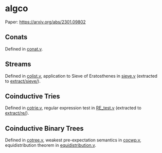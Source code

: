 # algco

Paper: https://arxiv.org/abs/2301.09802

## Conats

Defined in [conat.v](conat.v).

## Streams

Defined in [colist.v](colist.v), application to Sieve of Eratosthenes in [sieve.v](sieve.v) (extracted to [extract/sieve/](extract/sieve/)).

## Coinductive Tries

Defined in [cotrie.v](cotrie.v), regular expression test in [RE_test.v](RE_test.v) (extracted to [extract/re/](extract/re/)).

## Coinductive Binary Trees

Defined in [cotree.v](cotree.v), weakest pre-expectation semantics in [cocwp.v](cocwp.v), equidistribution theorem in [equidistribution.v](equidistribution.v).
